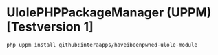 # UlolePHPPackageManager (UPPM) [Testversion 1]

```
php uppm install github:interaapps/haveibeenpwned-ulole-module
``` 